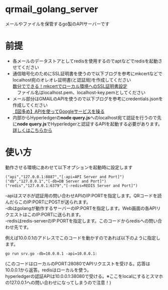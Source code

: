 # qrmail_golang_server

メールやファイルを保管するgo製のAPIサーバーです<br>

# 前提<br>

 - 各メールのデータストアとしてredisを使用するのでaptなどでredisを起動させてください<br>
 - 通信暗号化のためにSSL証明書を使うので以下ブログを参考にmkcertなどでlocalhost宛のオレオレ証明書(と認証局)を作成してください<br>
[数分でできる！mkcertでローカル環境へのSSL証明書設定](https://www.hivelocity.co.jp/blog/46149/)<br>
　ファイル名はlocalhost.pem、localhost-key.pemとしてください
 - メール部分はGMAILのAPIを使うので以下ブログを参考にcredentials.jsonを作成してください<br>
[【図多め】APIを使ってGoogleサービスを操る](https://tech-blog.rakus.co.jp/entry/20180725/google-apis/google-cloud-platform/quickstart)
 - 内部からHyperledgerの**node query.js**へのlocalhost宛て認証を行うので先に**node query.js**でHyperledgerと認証するAPIを起動する必要があります。<br>
[詳しくはこちらから](https://github.com/yasutakatou/fabcar)

# 使い方<br>

動作させる環境にあわせて以下オプションを起動時に設定します<br>

```
("api","127.0.0.1:8887","[-api=API Server and Port]")
("db","127.0.0.1","[-db=DB Server and Port]")
("redis","127.0.0.1:6379","[-redis=REDIS Server and Port]")
```

-apiはスマホが認証用の問い合わせAPIのIP:PORTを指定します。QRコードを読んだらこのIP:PORTにPOSTが送られます。<br>
-dbはgolangが動作するサーバーのIP:PORTを指定します。Web画面の各APIリクエストはこのIP:PORTに送られます。<br>
-redisはredis-serverのIP:PORTを指定します。このコードからredisへの問い合わせ先です。<br>

例えば10.0.0.1のアドレスでこのコードを動かすのであれば以下のように指定します。

```
go run srv.go -db=10.0.0.1 -api=10.0.0.1:
```

(このコードはローカルのPORT:28080でAPIリクエストを受ける。応答は10.0.0.1から返答。redisはローカルを使う。<br>
 hyperledgerの認証APIは10.0.0.1:38080で受ける。※ここをlocalにするとスマホの127.0.0.1への問い合わせになってしまうので注意！)<br>

